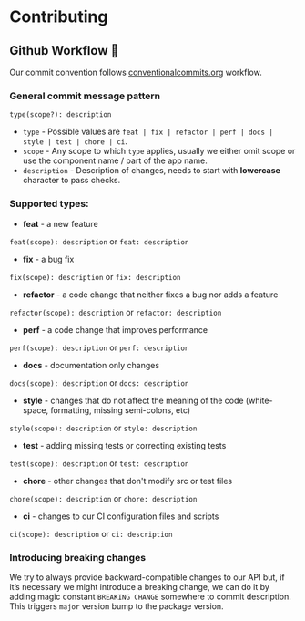 # Contributing

## Github Workflow :dna:
Our commit convention follows [conventionalcommits.org](https://www.conventionalcommits.org) workflow.

### General commit message pattern
`type(scope?): description`

* `type` - Possible values are `feat | fix | refactor | perf | docs | style | test | chore | ci`.
* `scope` - Any scope to which `type` applies, usually we either omit scope or use the component name / part of the app name.
* `description` - Description of changes, needs to start with **lowercase** character to pass checks.

### Supported types:
 - **feat** - a new feature

  `feat(scope): description` or `feat: description`
 - **fix** - a bug fix

  `fix(scope): description` or `fix: description`
 - **refactor** - a code change that neither fixes a bug nor adds a feature

  `refactor(scope): description` or `refactor: description`
 - **perf** - a code change that improves performance

  `perf(scope): description` or `perf: description`
 - **docs** - documentation only changes

  `docs(scope): description` or `docs: description`
 - **style** - changes that do not affect the meaning of the code (white-space, formatting, missing semi-colons, etc)

  `style(scope): description` or `style: description`
 - **test** - adding missing tests or correcting existing tests

  `test(scope): description` or `test: description`
 - **chore** - other changes that don't modify src or test files

  `chore(scope): description` or `chore: description`
 - **ci** - changes to our CI configuration files and scripts

  `ci(scope): description` or `ci: description`

### Introducing breaking changes
We try to always provide backward-compatible changes to our API but, if it’s necessary we might introduce a breaking change, we can do it by adding magic constant `BREAKING CHANGE` somewhere to commit description. This triggers `major` version bump to the package version.
